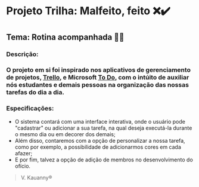 # Projeto Trilha: Malfeito, feito :x::heavy_check_mark:
## Tema: Rotina acompanhada :pencil::alarm_clock:

### Descrição:
### O projeto em si foi inspirado nos aplicativos de gerenciamento de projetos, [Trello](https://trello.com/pt-BR), e Microsoft [To Do](https://todo.microsoft.com/tasks/pt-br/), com o intúito de auxiliar nós estudantes e demais pessoas na organização das nossas tarefas do dia a dia.

### Especificações:
* O sistema contará com uma interface interativa, onde o usuário pode "cadastrar" ou adicionar a sua tarefa, na qual deseja executá-la durante o mesmo dia ou em decorer dos demais;
* Além disso, contaremos com a opção de personalizar a nossa tarefa, como por exemplo, a possibilidade de adicionarmos cores em cada afazer;
* E por fim, talvez a opção de adição de membros no desenvolvimento do ofício.

> V. Kauanny®

<!--[![Work in Repl.it](https://classroom.github.com/assets/work-in-replit-14baed9a392b3a25080506f3b7b6d57f295ec2978f6f33ec97e36a161684cbe9.svg)](https://classroom.github.com/online_ide?assignment_repo_id=4898944&assignment_repo_type=AssignmentRepo)-->
